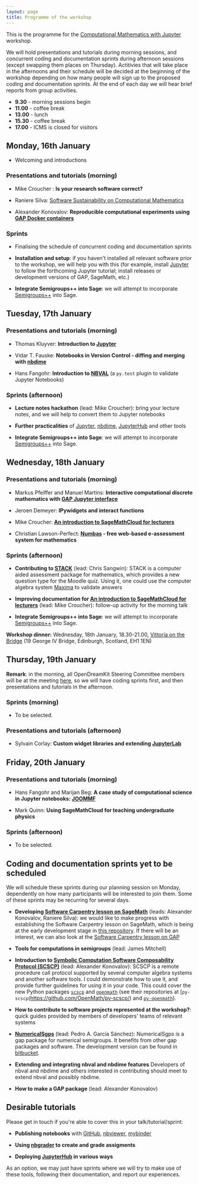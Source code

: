 ```yaml
---
layout: page
title: Programme of the workshop
---
```


This is the programme for the 
[Computational Mathematics with Jupyter](http://opendreamkit.org/meetings/2017-01-16-ICMS/) workshop.

We will hold presentations and tutorials during morning sessions, and
concurrent coding and documentation sprints during afternoon sessions
(except swapping them places on Thursday). Actitivies that will take 
place in the afternoons and their schedule will be decided at the 
beginning of the workshop depending on how many people will sign up 
to the proposed coding and documentation sprints. At the end of 
each day we will hear brief reports from group activities.

- **9.30** - morning sessions begin
- **11.00** - coffee break
- **13.00** - lunch
- **15.30** - coffee break
- **17.00** - ICMS is closed for visitors

## Monday, 16th January

* Welcoming and introductions

### Presentations and tutorials (morning)

* Mike Croucher : **Is your research software correct?**

* Raniere Silva: [Software Sustainability on Computational Mathematics](https://github.com/rgaiacs/2017-01-computational-mathematics-with-jupyter/releases/tag/2017-01-16)

* Alexander Konovalov: **Reproducible computational experiments 
using [GAP Docker containers](https://hub.docker.com/u/gapsystem/)**

### Sprints 

* Finalising the schedule of concurrent coding and documentation sprints

* **Installation and setup**: if you haven't installed all relevant software
prior to the workshop, we will help you with this (for example, install 
[Jupyter](http://jupyter.org/) to follow the forthcoming Jupyter tutorial;
install releases or development versions of GAP, SageMath, etc.)

* **Integrate Semigroups++ into Sage**: we will attempt to
  incorporate
  [Semigroups++](https://james-d-mitchell.github.io/semigroupsplusplus/) into
  Sage. 

## Tuesday, 17th January

### Presentations and tutorials (morning)

* Thomas Kluyver: **Introduction to [Jupyter](http://jupyter.org/)**

* Vidar T. Fauske: **Notebooks in Version Control - diffing and merging with [nbdime](https://github.com/jupyter/nbdime)**

* Hans Fangohr: **Introduction to [NBVAL](https://github.com/computationalmodelling/nbval)** (a `py.test` plugin to validate Jupyter Notebooks)


### Sprints (afternoon)

* **Lecture notes hackathon** (lead: Mike Croucher): bring your lecture notes,
and we will help to convert them to Jupyter notebooks

* **Further practicalities** of [Jupyter](http://jupyter.org/), 
[nbdime](https://github.com/jupyter/nbdime),
[JupyterHub](https://github.com/jupyterhub/jupyterhub) and other tools

* **Integrate Semigroups++ into Sage**: we will attempt to
  incorporate
  [Semigroups++](https://james-d-mitchell.github.io/semigroupsplusplus/) into
  Sage. 


## Wednesday, 18th January

### Presentations and tutorials (morning)

* Markus Pfeiffer and Manuel Martins: **Interactive computational discrete mathematics 
with [GAP Jupyter interface](https://github.com/gap-packages/jupyter-gap)**

* Jeroen Demeyer: **IPywidgets and interact functions**

* Mike Croucher: **[An introduction to SageMathCloud for lecturers](https://github.com/mikecroucher/SMC_tutorial)**

* Christian Lawson-Perfect: **[Numbas](http://www.numbas.org.uk/) - free web-based e-assessment system for mathematics**

### Sprints (afternoon)

* **Contributing to [STACK](https://moodle.org/plugins/qtype_stack)** (lead: Chris Sangwin):
STACK is a computer aided assessment package for mathematics, which provides a 
new question type for the Moodle quiz. Using it, one could use the computer 
algebra system [Maxima](http://maxima.sourceforge.net/) to validate answers

* **Improving documentation for [An introduction to SageMathCloud for lecturers](https://github.com/mikecroucher/SMC_tutorial)**
(lead: Mike Croucher): follow-up activity for the morning talk

* **Integrate Semigroups++ into Sage**: we will attempt to
  incorporate
  [Semigroups++](https://james-d-mitchell.github.io/semigroupsplusplus/) into
  Sage. 

**Workshop dinner:** Wednesday, 18th January, 18.30-21.00, [Vittoria on the Bridge](http://www.vittoriagroup.co.uk/vittoriabridge/contact-us/) (19 George IV Bridge, Edinburgh, Scotland, EH1 1EN)

## Thursday, 19th January

**Remark**: in the morning, all OpenDreamKit Steering Committee members will be 
at the meeting [here](http://opendreamkit.org/2017/01/19/EdinburghSteeringCommittee/),
so we will have coding sprints first, and then presentations and tutorials in 
the afternoon.

### Sprints (morning)

* To be selected.

### Presentations and tutorials (afternoon)

* Sylvain Corlay: **Custom widget libraries and extending [JupyterLab](https://github.com/jupyterlab/jupyterlab)**


## Friday, 20th January

### Presentations and tutorials (morning)

* Hans Fangohr and Marijan Beg: **A case study of computational science in Jupyter notebooks: [JOOMMF](https://joommf.github.io)**

* Mark Quinn: **Using SageMathCloud for teaching undergraduate physics**

### Sprints (afternoon)

* To be selected.


## Coding and documentation sprints yet to be scheduled

We will schedule these sprints during our planning session on Monday, 
dependently on how many participants will be interested to join them.
Some of these sprints may be recurring for several days.

* **Developing [Software Carpentry lesson on SageMath](http://alex-konovalov.github.io/sage-lesson/)**
(leads: Alexander Konovalov, Raniere Silva): we would like to make progress with establishing
the Software Carpentry lesson on SageMath, which is being at the early development stage in 
[this repository](https://github.com/alex-konovalov/sage-lesson). If there will be an interest,
we can also look at the [Software Carpentry lesson on GAP](http://alex-konovalov.github.io/gap-lesson/)

* **Tools for computations in semigroups** (lead: James Mitchell)

* **Introduction to [Symbolic Computation Software Composability Protocol (SCSCP)](http://www.symbolic-computing.org/scscp)**
(lead: Alexander Konovalov): SCSCP is a remote procedure call protocol
supported by several computer algebra systems and another software tools.
I could demonstrate how to use it, and provide further guidelines for using
it in your code. This could cover the new Python packages 
[`scscp`](https://pypi.python.org/pypi/scscp/) and 
[`openmath`](https://pypi.python.org/pypi/openmath) (see their repositories
at [`py-scscp`(https://github.com/OpenMath/py-scscp/) and
[`py-openmath`](https://github.com/OpenMath/py-openmath)).

* **How to contribute to software projects represented at the workshop?**: quick guides
provided by members of developers' teams of relevant systems

* **[NumericalSgps](https://www.gap-system.org/Packages/numericalsgps.html)** 
(lead: Pedro A. García Sánchez): NumericalSgps is a gap package for numerical semigroups. It benefits from other gap packages and software. The development version can be found in [bitbucket](https://bitbucket.org/gap-system/numericalsgps).

* **Extending and integrating nbval and nbdime features** Developers of nbval and nbdime and others interested in contributing should meet to extend nbval and possibly nbdime.

* **How to make a GAP package** (lead: Alexander Konovalov)

## Desirable tutorials

Please get in touch if you're able to cover this in your talk/tutorial/sprint:

- **Publishing notebooks** with [GitHub](https://github.com/blog/1995-github-jupyter-notebooks-3), 
[nbviewer](https://nbviewer.jupyter.org/), [mybinder](http://mybinder.org/)

- **Using [nbgrader](http://nbgrader.readthedocs.io/en/stable/) to create and grade assigments**

* **Deploying [JupyterHub](https://github.com/jupyterhub/jupyterhub) in various ways**

As an option, we may just have sprints where we will try to make use of these
tools, following their documentation, and report our experiences.

